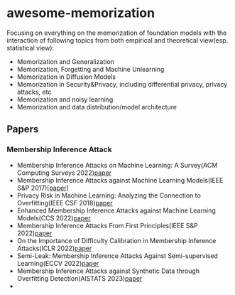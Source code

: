 # awesome-memorization
Focusing on everything on the memorization of foundation models with the interaction of following topics from both empirical and theoretical view(esp. statistical view):
- Memorization and Generalization
- Memorization, Forgetting and Machine Unlearning
- Memorization in Diffusion Models
- Memorization in Security&Privacy, including differential privacy, privacy attacks, etc
- Memorization and noisy learning
- Memorization and data distribution/model architecture

## Papers
### Membership Inference Attack
- Membership Inference Attacks on Machine Learning: A Survey(ACM Computing Surveys 2022)[paper](https://dl.acm.org/doi/10.1145/3523273)
- Membership Inference Attacks against Machine Learning Models(IEEE S&P 2017)[\[paper\]](http://arxiv.org/abs/1610.05820)
- Privacy Risk in Machine Learning: Analyzing the Connection to Overfitting(IEEE CSF 2018)[paper](https://arxiv.org/abs/1709.01604)
- Enhanced Membership Inference Attacks against Machine Learning Models(CCS 2022)[paper](https://dl.acm.org/doi/10.1145/3548606.3560675)
- Membership Inference Attacks From First Principles(IEEE S&P 2022)[paper](https://arxiv.org/abs/2112.03570v2)
- On the Importance of Difficulty Calibration in Membership Inference Attacks(ICLR 2022)[paper](https://arxiv.org/pdf/2111.08440)
- Semi-Leak: Membership Inference Attacks Against Semi-supervised Learning(ECCV 2022)[paper](https://arxiv.org/pdf/2207.12535)
- Membership Inference Attacks against Synthetic Data through Overfitting Detection(AISTATS 2023)[paper](https://arxiv.org/pdf/2302.12580)
- 


